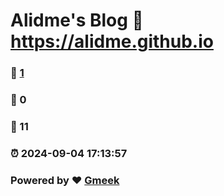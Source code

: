 # Alidme's Blog :link: https://alidme.github.io 
### :page_facing_up: [1](https://alidme.github.io/tag.html) 
### :speech_balloon: 0 
### :hibiscus: 11 
### :alarm_clock: 2024-09-04 17:13:57 
### Powered by :heart: [Gmeek](https://github.com/Meekdai/Gmeek)
